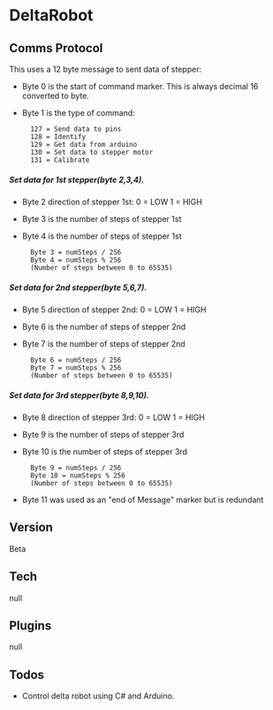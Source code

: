 # DeltaRobot
## Comms Protocol
This uses a 12 byte message to sent data of stepper:

- Byte 0 is the start of command marker. This is always decimal 16 converted to byte.
- Byte 1 is the type of command: 

		127 = Send data to pins
		128 = Identify
		129 = Get data from arduino
		130 = Set data to stepper motor
		131 = Calibrate

##### Set data for 1st stepper(byte 2,3,4).		
- Byte 2 direction of stepper 1st:
		0 = LOW
		1 = HIGH
- Byte 3 is the number of steps of stepper 1st
- Byte 4 is the number of steps of stepper 1st

		Byte 3 = numSteps / 256
		Byte 4 = numSteps % 256
		(Number of steps between 0 to 65535)

##### Set data for 2nd stepper(byte 5,6,7).
- Byte 5 direction of stepper 2nd:
		0 = LOW
		1 = HIGH
- Byte 6 is the number of steps of stepper 2nd
- Byte 7 is the number of steps of stepper 2nd

		Byte 6 = numSteps / 256
		Byte 7 = numSteps % 256
		(Number of steps between 0 to 65535)

##### Set data for 3rd stepper(byte 8,9,10).
- Byte 8 direction of stepper 3rd:
		0 = LOW
		1 = HIGH
- Byte 9 is the number of steps of stepper 3rd
- Byte 10 is the number of steps of stepper 3rd

		Byte 9 = numSteps / 256
		Byte 10 = numSteps % 256
		(Number of steps between 0 to 65535)
- Byte 11 was used as an "end of Message" marker but is redundant 

## Version
Beta

## Tech
null

## Plugins
null

## Todos
 * Control delta robot using C# and Arduino.
